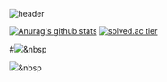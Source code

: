 ![header](https://capsule-render.vercel.app/api?type=slice&color=gradient&text=%20YgKim%20%20&height=200&fontSize=100)

[![Anurag's github stats](https://github-readme-stats.vercel.app/api?username=modec28&show_icons=true&theme=vue)](https://github.com/modec28/github-readme-stats)
[![solved.ac tier](http://mazassumnida.wtf/api/v2/generate_badge?boj=ygkim)](https://solved.ac/ygkim)

#<img src="https://img.shields.io/badge/{icons}?style=&logo={logo_name}&logoColor=white"/></a>&nbsp 

<img src="https://img.shields.io/badge/C++-00599C?style=flat-square&logo=C%2B%2B&logoColor=white"/></a>&nbsp 
